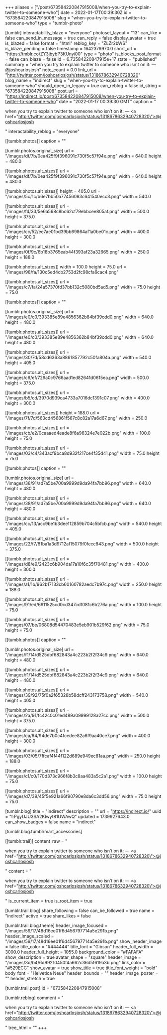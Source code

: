 +++
aliases = ["/post/673584220847915008/when-you-try-to-explain-twitter-to-someone-who"]
date = 2022-01-17T00:39:30Z
id = "673584220847915008"
slug = "when-you-try-to-explain-twitter-to-someone-who"
type = "tumblr-photo"

[tumblr]
interactability_blaze = "everyone"
photoset_layout = "13"
can_like = false
can_send_in_message = true
can_reply = false
display_avatar = true
is_blazed = false
format = "html"
reblog_key = "ZLZr2bWS"
is_blaze_pending = false
timestamp = 1642379970.0
short_url = "https://tmblr.co/ZY3jbybP3KUnyi00"
type = "photo"
is_blocks_post_format = false
can_blaze = false
id = 6.73584220847915e+17
state = "published"
summary = "when you try to explain twitter to someone who isn't on it: — @joshcarlosjosh"
note_count = 0.0
link_url = "http://twitter.com/joshcarlosjosh/status/1318678632940728320"
blog_name = "indirect"
slug = "when-you-try-to-explain-twitter-to-someone-who"
should_open_in_legacy = true
can_reblog = false
id_string = "673584220847915008"
post_url = "https://indirect.io/post/673584220847915008/when-you-try-to-explain-twitter-to-someone-who"
date = "2022-01-17 00:39:30 GMT"
caption = "<p>when you try to explain twitter to someone who isn&rsquo;t on it: — <a href=\"http://twitter.com/joshcarlosjosh/status/1318678632940728320\">@joshcarlosjosh</a></p>"
interactability_reblog = "everyone"

[[tumblr.photos]]
caption = ""

[tumblr.photos.original_size]
url = "/images/df/7b/0ea425f9f396091c730f5c57f94e.png"
width = 640.0
height = 480.0

[[tumblr.photos.alt_sizes]]
url = "/images/df/7b/0ea425f9f396091c730f5c57f94e.png"
width = 640.0
height = 480.0

[[tumblr.photos.alt_sizes]]
height = 405.0
url = "/images/5c/1c/b6e7bb50a77456083c641540ecc3.png"
width = 540.0

[[tumblr.photos.alt_sizes]]
url = "/images/f4/33/5e6a568c8bc62cf79ebbcee805af.png"
width = 500.0
height = 375.0

[[tumblr.photos.alt_sizes]]
url = "/images/cc/52/ee7ae01bd39bb69864af1a0be01c.png"
width = 400.0
height = 300.0

[[tumblr.photos.alt_sizes]]
url = "/images/0f/9c/6b18b3765eab44f393af23a32665.png"
width = 250.0
height = 188.0

[[tumblr.photos.alt_sizes]]
width = 100.0
height = 75.0
url = "/images/98/fa/130c5ed4cb2753d2fc98cfa6cac4.png"

[[tumblr.photos.alt_sizes]]
url = "/images/c7/fa/24a57370fd37bb132c5080bd5ad5.png"
width = 75.0
height = 75.0

[[tumblr.photos]]
caption = ""

[tumblr.photos.original_size]
url = "/images/e0/c0/393385e89e4856362b84bf39cdd0.png"
width = 640.0
height = 480.0

[[tumblr.photos.alt_sizes]]
url = "/images/e0/c0/393385e89e4856362b84bf39cdd0.png"
width = 640.0
height = 480.0

[[tumblr.photos.alt_sizes]]
url = "/images/30/7d/58cd6363a8861857792c50fa804a.png"
width = 540.0
height = 405.0

[[tumblr.photos.alt_sizes]]
url = "/images/c6/ef/729a0c9766aad1ed82641d0615ea.png"
width = 500.0
height = 375.0

[[tumblr.photos.alt_sizes]]
url = "/images/b5/cd/3970d939ca4733a7016dc1391c07.png"
width = 400.0
height = 300.0

[[tumblr.photos.alt_sizes]]
height = 188.0
url = "/images/7f/7d/563cd456861f567c8c82a17a6d67.png"
width = 250.0

[[tumblr.photos.alt_sizes]]
url = "/images/cb/e2/0caaaed4eade8f6a96324e7e022b.png"
width = 100.0
height = 75.0

[[tumblr.photos.alt_sizes]]
url = "/images/03/c4/343acf9bca8d932f217ce4f35d41.png"
width = 75.0
height = 75.0

[[tumblr.photos]]
caption = ""

[tumblr.photos.original_size]
url = "/images/38/91/ad7a5be700a9999d9da94fa7bb96.png"
width = 640.0
height = 480.0

[[tumblr.photos.alt_sizes]]
url = "/images/38/91/ad7a5be700a9999d9da94fa7bb96.png"
width = 640.0
height = 480.0

[[tumblr.photos.alt_sizes]]
url = "/images/cc/13/acc9be1b3dee112859b704c5bfcb.png"
width = 540.0
height = 405.0

[[tumblr.photos.alt_sizes]]
url = "/images/22/f7/81ba1a3d9712af15079f0fecc843.png"
width = 500.0
height = 375.0

[[tumblr.photos.alt_sizes]]
url = "/images/d8/e9/2423c6b904da17a10f6c35f70481.png"
width = 400.0
height = 300.0

[[tumblr.photos.alt_sizes]]
url = "/images/a1/1b/962b17133cb60160782aedc7b97c.png"
width = 250.0
height = 188.0

[[tumblr.photos.alt_sizes]]
url = "/images/91/ed/6911525cd0cd347cdf081c6b276a.png"
width = 100.0
height = 75.0

[[tumblr.photos.alt_sizes]]
url = "/images/07/be/06808d54470483e5eb901b529f62.png"
width = 75.0
height = 75.0

[[tumblr.photos]]
caption = ""

[tumblr.photos.original_size]
url = "/images/f1/14/d525dbf682843a4c223b2f2f34c9.png"
width = 640.0
height = 480.0

[[tumblr.photos.alt_sizes]]
url = "/images/f1/14/d525dbf682843a4c223b2f2f34c9.png"
width = 640.0
height = 480.0

[[tumblr.photos.alt_sizes]]
url = "/images/39/92/75f0a2f65328b58dcff243173758.png"
width = 540.0
height = 405.0

[[tumblr.photos.alt_sizes]]
url = "/images/2a/91/fc42c0c01ed489a09999128a27cc.png"
width = 500.0
height = 375.0

[[tumblr.photos.alt_sizes]]
url = "/images/ca/64/94de7b0c4fcedee82a6f9aa40ce7.png"
width = 400.0
height = 300.0

[[tumblr.photos.alt_sizes]]
url = "/images/03/05/7ffcaf4f44f122d689e949ec81aa.png"
width = 250.0
height = 188.0

[[tumblr.photos.alt_sizes]]
url = "/images/c1/c0/170d373c966f8b3c8aa483a5c2a1.png"
width = 100.0
height = 75.0

[[tumblr.photos.alt_sizes]]
url = "/images/d7/39/45f5e921a66f90790e8da6c3dd56.png"
width = 75.0
height = 75.0

[tumblr.blog]
title = "indirect"
description = ""
url = "https://indirect.io/"
uuid = "t:PgyUJU3SA2Klwyt81UWAwQ"
updated = 1739927643.0
can_show_badges = false
name = "indirect"

[tumblr.blog.tumblrmart_accessories]

[[tumblr.trail]]
content_raw = "<p>when you try to explain twitter to someone who isn’t on it: — <a href=\"http://twitter.com/joshcarlosjosh/status/1318678632940728320\">@joshcarlosjosh</a></p>"
content = "<p>when you try to explain twitter to someone who isn&rsquo;t on it: &mdash; <a href=\"http://twitter.com/joshcarlosjosh/status/1318678632940728320\">@joshcarlosjosh</a></p>"
is_current_item = true
is_root_item = true

[tumblr.trail.blog]
share_following = false
can_be_followed = true
name = "indirect"
active = true
share_likes = false

[tumblr.trail.blog.theme]
header_image_focused = "/images/59/17/48d16ee01f6d456797714a5e291b.png"
header_image_scaled = "/images/59/17/48d16ee01f6d456797714a5e291b.png"
show_header_image = false
title_color = "#444444"
title_font = "Gibson"
header_full_width = 3000.0
header_full_height = 1055.0
background_color = "#FAFAFA"
show_description = true
avatar_shape = "square"
header_image = "/images/3d/b4/6d99210450f4a662c36d5f619a3b.png"
link_color = "#529ECC"
show_avatar = true
show_title = true
title_font_weight = "bold"
body_font = "Helvetica Neue"
header_bounds = ""
header_image_poster = ""
header_stretch = true

[tumblr.trail.post]
id = "673584220847915008"

[tumblr.reblog]
comment = "<p>when you try to explain twitter to someone who isn’t on it: — <a href=\"http://twitter.com/joshcarlosjosh/status/1318678632940728320\">@joshcarlosjosh</a></p>"
tree_html = ""
+++

